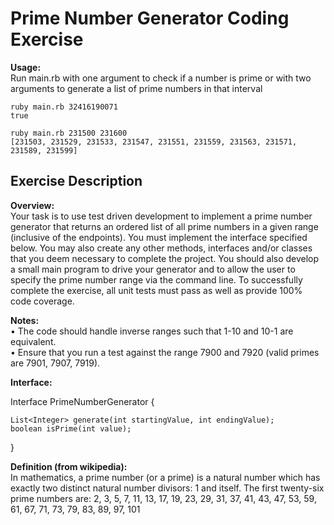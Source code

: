 Prime Number Generator Coding Exercise
=======
**Usage:**  
Run main.rb with one argument to check if a number is prime or with two arguments
to generate a list of prime numbers in that interval
    
    ruby main.rb 32416190071
    true  
    
    ruby main.rb 231500 231600
    [231503, 231529, 231533, 231547, 231551, 231559, 231563, 231571, 231589, 231599]

Exercise Description
-----------
**Overview:**  
Your task is to use test driven development to implement a prime number generator that
returns an ordered list of all prime numbers in a given range (inclusive of the endpoints).
You must implement the interface specified below. You may also create any other
methods, interfaces and/or classes that you deem necessary to complete the project.
You should also develop a small main program to drive your generator and to allow the
user to specify the prime number range via the command line. To successfully
complete the exercise, all unit tests must pass as well as provide 100% code coverage.

**Notes:**  
• The code should handle inverse ranges such that 1-10 and 10-1 are equivalent.  
• Ensure that you run a test against the range 7900 and 7920 (valid primes are 7901, 7907, 7919).

**Interface:**

Interface PrimeNumberGenerator {

    List<Integer> generate(int startingValue, int endingValue);
    boolean isPrime(int value);
}

**Definition (from wikipedia):**  
In mathematics, a prime number (or a prime) is a natural number which has exactly
two distinct natural number divisors: 1 and itself. The first twenty-six prime numbers are:
2, 3, 5, 7, 11, 13, 17, 19, 23, 29, 31, 37, 41, 43, 47, 53, 59, 61, 67, 71, 73, 79, 83, 89,
97, 101
